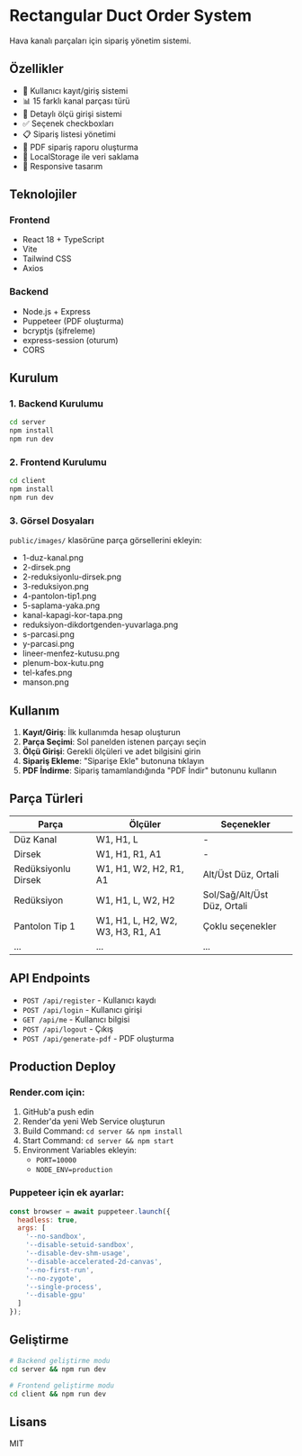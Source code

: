 # Rectangular Duct Order System

Hava kanalı parçaları için sipariş yönetim sistemi.

## Özellikler

- 🔐 Kullanıcı kayıt/giriş sistemi
- 📊 15 farklı kanal parçası türü
- 📏 Detaylı ölçü girişi sistemi
- ✅ Seçenek checkboxları
- 📋 Sipariş listesi yönetimi
- 📄 PDF sipariş raporu oluşturma
- 💾 LocalStorage ile veri saklama
- 📱 Responsive tasarım

## Teknolojiler

### Frontend
- React 18 + TypeScript
- Vite
- Tailwind CSS
- Axios

### Backend  
- Node.js + Express
- Puppeteer (PDF oluşturma)
- bcryptjs (şifreleme)
- express-session (oturum)
- CORS

## Kurulum

### 1. Backend Kurulumu
```bash
cd server
npm install
npm run dev
```

### 2. Frontend Kurulumu
```bash
cd client
npm install
npm run dev
```

### 3. Görsel Dosyaları
`public/images/` klasörüne parça görsellerini ekleyin:
- 1-duz-kanal.png
- 2-dirsek.png
- 2-reduksiyonlu-dirsek.png
- 3-reduksiyon.png
- 4-pantolon-tip1.png
- 5-saplama-yaka.png
- kanal-kapagi-kor-tapa.png
- reduksiyon-dikdortgenden-yuvarlaga.png
- s-parcasi.png
- y-parcasi.png
- lineer-menfez-kutusu.png
- plenum-box-kutu.png
- tel-kafes.png
- manson.png

## Kullanım

1. **Kayıt/Giriş**: İlk kullanımda hesap oluşturun
2. **Parça Seçimi**: Sol panelden istenen parçayı seçin
3. **Ölçü Girişi**: Gerekli ölçüleri ve adet bilgisini girin
4. **Sipariş Ekleme**: "Siparişe Ekle" butonuna tıklayın
5. **PDF İndirme**: Sipariş tamamlandığında "PDF İndir" butonunu kullanın

## Parça Türleri

| Parça | Ölçüler | Seçenekler |
|-------|---------|------------|
| Düz Kanal | W1, H1, L | - |
| Dirsek | W1, H1, R1, A1 | - |
| Redüksiyonlu Dirsek | W1, H1, W2, H2, R1, A1 | Alt/Üst Düz, Ortali |
| Redüksiyon | W1, H1, L, W2, H2 | Sol/Sağ/Alt/Üst Düz, Ortali |
| Pantolon Tip 1 | W1, H1, L, H2, W2, W3, H3, R1, A1 | Çoklu seçenekler |
| ... | ... | ... |

## API Endpoints

- `POST /api/register` - Kullanıcı kaydı
- `POST /api/login` - Kullanıcı girişi  
- `GET /api/me` - Kullanıcı bilgisi
- `POST /api/logout` - Çıkış
- `POST /api/generate-pdf` - PDF oluşturma

## Production Deploy

### Render.com için:
1. GitHub'a push edin
2. Render'da yeni Web Service oluşturun
3. Build Command: `cd server && npm install`
4. Start Command: `cd server && npm start`
5. Environment Variables ekleyin:
   - `PORT=10000`
   - `NODE_ENV=production`

### Puppeteer için ek ayarlar:
```javascript
const browser = await puppeteer.launch({
  headless: true,
  args: [
    '--no-sandbox',
    '--disable-setuid-sandbox',
    '--disable-dev-shm-usage',
    '--disable-accelerated-2d-canvas',
    '--no-first-run',
    '--no-zygote',
    '--single-process',
    '--disable-gpu'
  ]
});
```

## Geliştirme

```bash
# Backend geliştirme modu
cd server && npm run dev

# Frontend geliştirme modu  
cd client && npm run dev
```

## Lisans

MIT
